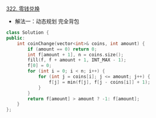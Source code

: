 [322. 零钱兑换](https://leetcode.cn/problems/coin-change/)
- 解法一：动态规划 完全背包
```C++
class Solution {
public:
    int coinChange(vector<int>& coins, int amount) {
        if (amount == 0) return 0;
        int f[amount + 1], n = coins.size();
        fill(f, f + amount + 1, INT_MAX - 1);
        f[0] = 0; 
        for (int i = 0; i < n; i++) {
            for (int j = coins[i]; j <= amount; j++) {
                f[j] = min(f[j], f[j - coins[i]] + 1);
            }
        }
        return f[amount] > amount ? -1: f[amount];
    }
};
```